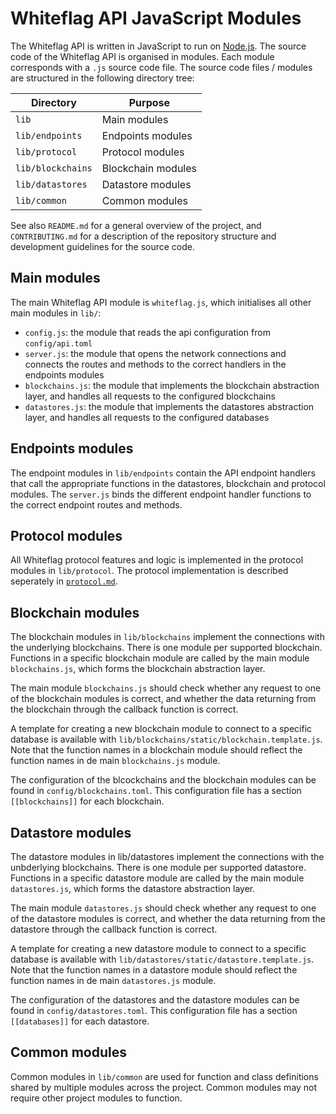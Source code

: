# Whiteflag API JavaScript Modules

The Whiteflag API is written in JavaScript to run on [Node.js](https://nodejs.org/en/about/).
The source code of the Whiteflag API is organised in modules. Each module
corresponds with a `.js` source code file. The source code files / modules
are structured in the following directory tree:

| Directory       | Purpose               |
|-----------------|-----------------------|
|`lib`            | Main modules          |
|`lib/endpoints`  | Endpoints modules     |
|`lib/protocol`   | Protocol modules      |
|`lib/blockchains`| Blockchain modules    |
|`lib/datastores` | Datastore modules     |
|`lib/common`     | Common modules        |

See also `README.md` for a general overview of the project, and
`CONTRIBUTING.md` for a description of the repository structure and
development guidelines for the source code.

## Main modules

The main Whiteflag API module is `whiteflag.js`, which initialises all
other main modules in `lib/`:

* `config.js`: the module that reads the api configuration from `config/api.toml`
* `server.js`: the module that opens the network connections and connects the routes and methods to the correct handlers in the endpoints modules
* `blockchains.js`: the module that implements the blockchain abstraction layer, and handles all requests to the configured blockchains
* `datastores.js`: the module that implements the datastores abstraction layer, and handles all requests to the configured databases

## Endpoints modules

The endpoint modules in `lib/endpoints` contain the API endpoint handlers that
call the appropriate functions in the datastores, blockchain and protocol
modules. The `server.js` binds the different endpoint handler functions to
the correct endpoint routes and methods.

## Protocol modules

All Whiteflag protocol features and logic is implemented in the protocol
modules in `lib/protocol`. The protocol implementation is described seperately
in [`protocol.md`](protocol.md).

## Blockchain modules

The blockchain modules in `lib/blockchains` implement the connections with
the underlying blockchains. There is one module per supported blockchain.
Functions in a specific blockchain module are called by the main module
`blockchains.js`, which forms the blockchain abstraction layer.

The main module `blockchains.js` should check whether any request to one of
the blockchain modules is correct, and whether the data returning from the
blockchain through the callback function is correct.

A template for creating a new blockchain module to connect to a specific
database is available with `lib/blockchains/static/blockchain.template.js`.
Note that the function names in a blockchain module should reflect the function
names in de main `blockchains.js` module.

The configuration of the blcockchains and the blockchain modules can be found in
`config/blockchains.toml`. This configuration file has a section `[[blockchains]]`
for each blockchain.

## Datastore modules

The datastore modules in lib/datastores implement the connections with the
unbderlying blockchains. There is one module per supported datastore.
Functions in a specific datastore module are called by the main module
`datastores.js`, which forms the datastore abstraction layer.

The main module `datastores.js` should check whether any request to one of
the datastore modules is correct, and whether the data returning from the
datastore through the callback function is correct.

A template for creating a new datastore module to connect to a specific
database is available with `lib/datastores/static/datastore.template.js`.
Note that the function names in a datastore module should reflect the function
names in de main `datastores.js` module.

The configuration of the datastores and the datastore modules can be found in
`config/datastores.toml`. This configuration file has a section `[[databases]]`
for each datastore.

## Common modules

Common modules in `lib/common` are used for function and class definitions
shared by multiple modules across the project. Common modules may not require
other project modules to function.
